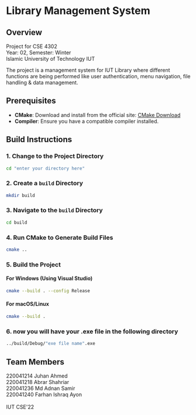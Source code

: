 # Library Management System

## Overview
Project for CSE 4302 <br>
Year: 02, Semester: Winter <br>
Islamic University of Technology IUT

The project is a management system for IUT Library where different functions are being performed like user authentication, menu navigation, file handling & data management.

## Prerequisites

- **CMake**: Download and install from the official site: [CMake Download](https://cmake.org/download/)
- **Compiler**: Ensure you have a compatible compiler installed.

## Build Instructions

### **1. Change to the Project Directory**
```sh
cd "enter your directory here"
```
### **2. Create a `build` Directory**
```sh
mkdir build
```
### **3. Navigate to the `build` Directory**
```sh
cd build
```
### **4. Run CMake to Generate Build Files**
```sh
cmake ..
```
### **5. Build the Project**
#### **For Windows (Using Visual Studio)**
```sh
cmake --build . --config Release
```
#### **For macOS/Linux**
```sh
cmake --build .
```

### **6. now you will have your .exe file in the following directory**
```sh
../build/Debug/"exe file name".exe
```

## Team Members
220041214    Juhan Ahmed <br>
220041218    Abrar Shahriar <br>
220041236    Md Adnan Samir <br>
220041240    Farhan Ishraq Ayon 
<br> <br>
IUT CSE'22
